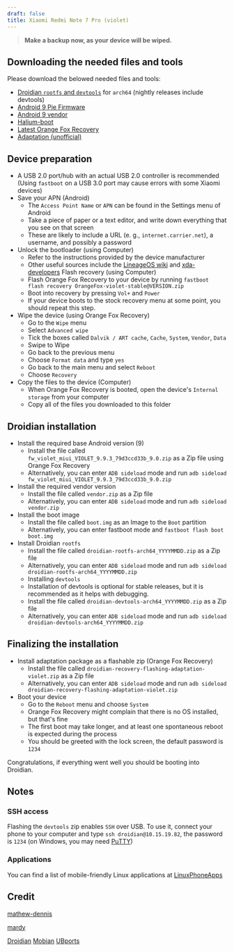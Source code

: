 ```yaml
---
draft: false
title: Xiaomi Redmi Note 7 Pro (violet)
---
```

> **Make a backup now, as your device will be wiped.**
## Downloading the needed files and tools
Please download the belowed needed files and tools:
- [Droidian `rootfs` and `devtools`](https://github.com/droidian-images/rootfs-api28gsi-all/releases) for `arch64` (nightly releases include devtools)
- [Android 9 Pie Firmware](https://xiaomifirmwareupdater.com/firmware/violet/weekly/9.9.3/)
- [Android 9 vendor](https://github.com/ubuntu-touch-violet/ubuntu-touch-violet/releases/tag/20210510)
- [Halium-boot](https://gitlab.com/mathew-dennis/xiaomi-violet/-/jobs/2428049402/artifacts/file/out/boot.img)
- [Latest Orange Fox Recovery](https://orangefox.download/device/violet)
- [Adaptation (unofficial)](https://github.com/mathew-dennis/droidian-recovery-flashing-adaptation-violet/releases/tag/v1.1)


## Device preparation
- A USB 2.0 port/hub with an actual USB 2.0 controller is recommended (Using `fastboot` on a USB 3.0 port may cause errors with some Xiaomi devices)
- Save your APN (Android)
    - The `Access Point Name` or `APN` can be found in the Settings menu of Android
    - Take a piece of paper or a text editor, and write down everything that you see on that screen
    - These are likely to include a URL (e. g., `internet.carrier.net`), a username, and possibly a password
- Unlock the bootloader (using Computer)
    - Refer to the instructions provided by the device manufacturer
    - Other useful sources include the [LineageOS wiki](https://wiki.lineageos.org/devices/) and [xda-developers](https://www.xda-developers.com/search2/)
Flash recovery (using Computer)
    - Flash Orange Fox Recovery to your device by running `fastboot flash recovery OrangeFox-violet-stable@VERSION.zip`
    - Boot into recovery by pressing `Vol+` and `Power`
    - If your device boots to the stock recovery menu at some point, you should repeat this step.
- Wipe the device (using Orange Fox Recovery)
    - Go to the `Wipe` menu
    - Select `Advanced wipe`
    - Tick the boxes called `Dalvik / ART cache`, `Cache`, `System`, `Vendor`, `Data`
    - Swipe to Wipe
    - Go back to the previous menu
    - Choose `Format data` and type `yes`
    - Go back to the main menu and select `Reboot`
    - Choose `Recovery`
- Copy the files to the device  (Computer)
    - When Orange Fox Recovery is booted, open the device's `Internal storage` from your computer
    - Copy all of the files you downloaded to this folder

## Droidian installation 
- Install the required base Android version (9)
    - Install the file called `fw_violet_miui_VIOLET_9.9.3_79d3ccd33b_9.0.zip` as a Zip file using Orange Fox Recovery
    - Alternatively, you can enter `ADB sideload` mode and run `adb sideload fw_violet_miui_VIOLET_9.9.3_79d3ccd33b_9.0.zip`
- Install the required vendor version
    - Install the file called `vendor.zip` as a Zip file
    - Alternatively, you can enter `ADB sideload` mode and run `adb sideload vendor.zip`
- Install the boot image
    - Install the file called `boot.img` as an Image to the `Boot` partition
    - Alternatively, you can enter fastboot mode and `fastboot flash boot boot.img`
- Install Droidian `rootfs`
    - Install the file called `droidian-rootfs-arch64_YYYYMMDD.zip` as a Zip file
    - Alternatively, you can enter `ADB sideload` mode and run `adb sideload droidian-rootfs-arch64_YYYYMMDD.zip`
    - Installing `devtools`
    - Installation of devtools is optional for stable releases, but it is recommended as it helps with debugging.
    - Install the file called `droidian-devtools-arch64_YYYYMMDD.zip` as a Zip file
    - Alternatively, you can enter `ADB sideload` mode and run `adb sideload droidian-devtools-arch64_YYYYMMDD.zip`

## Finalizing the installation
- Install adaptation package as a flashable zip (Orange Fox Recovery)
    - Install the file called `droidian-recovery-flashing-adaptation-violet.zip` as a Zip file
    - Alternatively, you can enter `ADB sideload` mode and run `adb sideload droidian-recovery-flashing-adaptation-violet.zip`
- Boot your device
    - Go to the `Reboot` menu and choose `System`
    - Orange Fox Recovery might complain that there is no OS installed, but that's fine
    - The first boot may take longer, and at least one spontaneous reboot is expected during the process
    - You should be greeted with the lock screen, the default password is `1234`

Congratulations, if everything went well you should be booting into Droidian.

## Notes
### SSH access
Flashing the `devtools` zip enables `SSH` over USB. To use it, connect your phone to your computer and type `ssh droidian@10.15.19.82`, the password is `1234` (on Windows, you may need [PuTTY](https://www.chiark.greenend.org.uk/~sgtatham/putty/))

### Applications
You can find a list of mobile-friendly Linux applications at [LinuxPhoneApps](https://linuxphoneapps.org/)

## Credit
[mathew-dennis](https://gitlab.com/mathew-dennis)

[mardy](https://forums.ubports.com/user/mardy)

[Droidian](http://droidian.org/) [Mobian](https://mobian-project.org/) [UBports](https://ubuntu-touch.io/)



